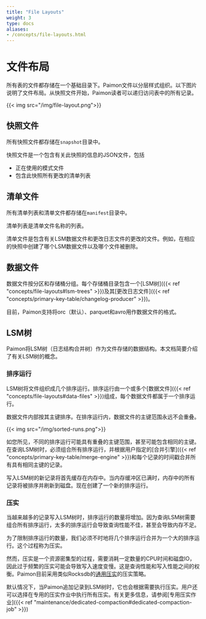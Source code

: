 ```yaml
---
title: "File Layouts"
weight: 3
type: docs
aliases:
- /concepts/file-layouts.html
---
```

<!--
Licensed to the Apache Software Foundation (ASF) under one
or more contributor license agreements.  See the NOTICE file
distributed with this work for additional information
regarding copyright ownership.  The ASF licenses this file
to you under the Apache License, Version 2.0 (the
"License"); you may not use this file except in compliance
with the License.  You may obtain a copy of the License at

  http://www.apache.org/licenses/LICENSE-2.0

Unless required by applicable law or agreed to in writing,
software distributed under the License is distributed on an
"AS IS" BASIS, WITHOUT WARRANTIES OR CONDITIONS OF ANY
KIND, either express or implied.  See the License for the
specific language governing permissions and limitations
under the License.
-->

# 文件布局

所有表的文件都存储在一个基础目录下。Paimon文件以分层样式组织。以下图片说明了文件布局。从快照文件开始，Paimon读者可以递归访问表中的所有记录。

{{< img src="/img/file-layout.png">}}

## 快照文件

所有快照文件都存储在`snapshot`目录中。

快照文件是一个包含有关此快照的信息的JSON文件，包括

* 正在使用的模式文件
* 包含此快照所有更改的清单列表

## 清单文件

所有清单列表和清单文件都存储在`manifest`目录中。

清单列表是清单文件名称的列表。

清单文件是包含有关LSM数据文件和更改日志文件的更改的文件。例如，在相应的快照中创建了哪个LSM数据文件以及哪个文件被删除。

## 数据文件

数据文件按分区和存储桶分组。每个存储桶目录包含一个[LSM树]({{< ref "concepts/file-layouts#lsm-trees" >}})及其[更改日志文件]({{< ref "concepts/primary-key-table/changelog-producer" >}})。

目前，Paimon支持将orc（默认）、parquet和avro用作数据文件的格式。

## LSM树

Paimon将LSM树（日志结构合并树）作为文件存储的数据结构。本文档简要介绍了有关LSM树的概念。

### 排序运行

LSM树将文件组织成几个排序运行。排序运行由一个或多个[数据文件]({{< ref "concepts/file-layouts#data-files" >}})组成，每个数据文件都属于一个排序运行。

数据文件内部按其主键排序。在排序运行内，数据文件的主键范围永远不会重叠。

{{< img src="/img/sorted-runs.png">}}

如您所见，不同的排序运行可能具有重叠的主键范围，甚至可能包含相同的主键。在查询LSM树时，必须组合所有排序运行，并根据用户指定的[合并引擎]({{< ref "concepts/primary-key-table/merge-engine" >}})和每个记录的时间戳合并所有具有相同主键的记录。

写入LSM树的新记录将首先缓存在内存中。当内存缓冲区已满时，内存中的所有记录将被排序并刷新到磁盘。现在创建了一个新的排序运行。

### 压实

当越来越多的记录写入LSM树时，排序运行的数量将增加。因为查询LSM树需要组合所有排序运行，太多的排序运行会导致查询性能不佳，甚至会导致内存不足。

为了限制排序运行的数量，我们必须不时地将几个排序运行合并为一个大的排序运行。这个过程称为压实。

然而，压实是一个资源密集型的过程，需要消耗一定数量的CPU时间和磁盘IO，因此过于频繁的压实可能会导致写入速度变慢。这是查询性能和写入性能之间的权衡。Paimon目前采用类似Rocksdb的[通用压实](https://github.com/facebook/rocksdb/wiki/Universal-Compaction)的压实策略。

默认情况下，当Paimon追加记录到LSM树时，它也会根据需要执行压实。用户还可以选择在专用的压实作业中执行所有压实。有关更多信息，请参阅[专用压实作业]({{< ref "maintenance/dedicated-compaction#dedicated-compaction-job" >}})